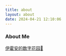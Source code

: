 ```yaml
---
title: about
layout: about
date: 2024-04-21 12:10:06
---
```


###  About Me

[伊霍安的数字花园🌱](https://garden.yhoauann.cn/)

